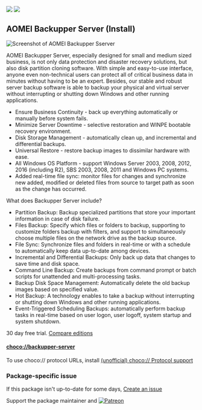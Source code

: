 [![](https://img.shields.io/chocolatey/v/backupper-server?color=green&label=backupper-server)](https://chocolatey.org/packages/backupper-server) [![](https://img.shields.io/chocolatey/dt/backupper-server)](https://chocolatey.org/packages/backupper-server)

## AOMEI Backupper Server (Install)

![Screenshot of AOMEI Backupper Sserver](http://www.backup-utility.com/icon/aomei-backupper-server-screenshot.jpg)

AOMEI Backupper Server, especially designed for small and medium sized business, is not only data protection and disaster recovery solutions, but also disk partition cloning software. With simple and easy-to-use interface, anyone even non-technical users can protect all of critical business data in minutes without having to be an expert. Besides, our stable and robust server backup software is able to backup your physical and virtual server without interrupting or shutting down Windows and other running applications.

* Ensure Business Continuity - back up everything automatically or manually before system fails.
* Minimize Server Downtime - selective restoration and WINPE bootable recovery environment.
* Disk Storage Management - automatically clean up, and incremental and differential backups.
* Universal Restore - restore backup images to dissimilar hardware with ease.
* All Windows OS Platform - support Windows Server 2003, 2008, 2012, 2016 (including R2), SBS 2003, 2008, 2011 and Windows PC systems.
* Added real-time file sync: monitor files for changes and synchronize new added, modified or deleted files from source to target path as soon as the change has occurred.

What does Backupper Server include?

* Partition Backup: Backup specialized partitions that store your important information in case of disk failure.
* Files Backup: Specify which files or folders to backup, supporting to customize folders backup with filters, and support to simultaneously choose multiple files on the network drive as the backup source.
* File Sync: Synchronize files and folders in real-time or with a schedule to automatically keep data up-to-date among devices.
* Incremental and Differential Backups: Only back up data that changes to save time and disk space.
* Command Line Backup: Create backups from command prompt or batch scripts for unattended and multi-processing tasks.
* Backup Disk Space Management: Automatically delete the old backup images based on specified value.
* Hot Backup: A technology enables to take a backup without interrupting or shutting down Windows and other running applications.
* Event-Triggered Scheduling Backups: automatically perform backup tasks in real-time based on user logon, user logoff, system startup and system shutdown.

30 day free trial. [Compare editions](http://www.backup-utility.com/edition-comparison.html)

#### [choco://backupper-server](choco://backupper-server)
To use choco:// protocol URLs, install [(unofficial) choco:// Protocol support ](https://chocolatey.org/packages/choco-protocol-support)

### Package-specific issue
If this package isn't up-to-date for some days, [Create an issue](https://github.com/tunisiano187/Chocolatey-packages/issues/new/choose)

Support the package maintainer and [![Patreon](https://cdn.jsdelivr.net/gh/tunisiano187/Chocolatey-packages@d15c4e19c709e7148588d4523ffc6dd3cd3c7e5e/icons/patreon.png)](https://www.patreon.com/tunisiano)
